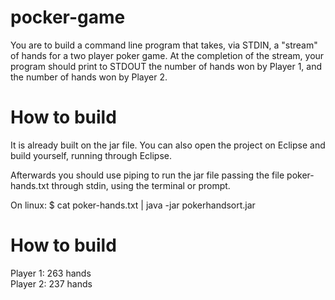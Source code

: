 # pocker-game

You are to build a command line program that takes, via STDIN, a "stream" of hands for a two player poker game. At the completion of the stream, your program should print to STDOUT the number of hands won by Player 1, and the number of hands won by Player 2.

# How to build
It is already built on the jar file. You can also open the project on Eclipse and build yourself, running through Eclipse.

Afterwards you should use piping to run the jar file passing the file poker-hands.txt through stdin, using the terminal or prompt.

On linux:
$ cat poker-hands.txt | java -jar pokerhandsort.jar

# How to build
Player 1: 263 hands </br>
Player 2: 237 hands
